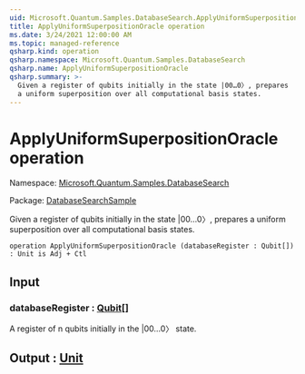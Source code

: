 ```yaml
---
uid: Microsoft.Quantum.Samples.DatabaseSearch.ApplyUniformSuperpositionOracle
title: ApplyUniformSuperpositionOracle operation
ms.date: 3/24/2021 12:00:00 AM
ms.topic: managed-reference
qsharp.kind: operation
qsharp.namespace: Microsoft.Quantum.Samples.DatabaseSearch
qsharp.name: ApplyUniformSuperpositionOracle
qsharp.summary: >-
  Given a register of qubits initially in the state |00…0〉, prepares
  a uniform superposition over all computational basis states.
---
```


# ApplyUniformSuperpositionOracle operation

Namespace: [Microsoft.Quantum.Samples.DatabaseSearch](xref:Microsoft.Quantum.Samples.DatabaseSearch)

Package: [DatabaseSearchSample](https://nuget.org/packages/DatabaseSearchSample)


Given a register of qubits initially in the state |00…0〉, preparesa uniform superposition over all computational basis states.

```qsharp
operation ApplyUniformSuperpositionOracle (databaseRegister : Qubit[]) : Unit is Adj + Ctl
```


## Input

### databaseRegister : [Qubit](xref:microsoft.quantum.lang-ref.qubit)[]

A register of n qubits initially in the |00…0〉 state.



## Output : [Unit](xref:microsoft.quantum.lang-ref.unit)

